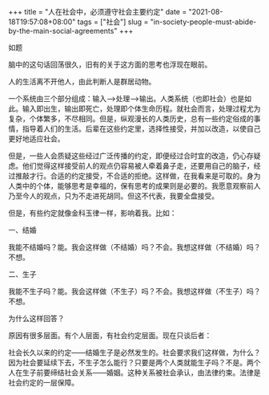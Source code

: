+++
title = "人在社会中，必须遵守社会主要约定"
date = "2021-08-18T19:57:08+08:00"
tags = ["社会"]
slug = "in-society-people-must-abide-by-the-main-social-agreements"
+++

如题

脑中的这句话回荡很久，旧有的关于这方面的思考也浮现在眼前。

人的生活离不开他人，由此判断人是群居动物。

一个系统由三个部分组成：输入-->处理-->输出。人类系统（也即社会）也是如此。输入即出生，输出即死亡，处理即个体生命历程。就社会而言，处理过程尤为复杂，个体繁多，不尽相同。但是，纵观漫长的人类历史，总有一些约定俗成的事情，指导着人们的生活。后辈在这些约定里，选择性接受，并加以改造，以使自己更好地适应社会。

但是，一些人会质疑这些经过广泛传播的约定，即便经过合时宜的改造，仍心存疑虑。他们觉得这样接受前人的观点仍容易被人牵着鼻子走，还要用自己的脑子，经过推敲才行。合适的约定接受，不合适的拒绝。这样做，在我看来是可取的。身为人类中的个体，能够思考是幸福的，保有思考的成果则是必要的。我愿意观察前人乃至今人的观点，只为不走进死胡同。但这不代表，我要全盘接受。

但是，有些约定就像金科玉律一样，影响着我。比如：

一、结婚

我能不结婚吗？能。我会这样做（不结婚）吗？不会。我想这样做（不结婚）吗？不想。

二、生子

我能不生子吗？能。我会这样做（不生子）吗？不会。我想这样做（不生子）吗？不想。

为什么这样回答？

原因有很多层面。有个人层面，有社会约定层面。现在只谈后者：

社会长久以来的约定——结婚生子是必然发生的。社会要求我们这样做，为什么？因为社会要延续下去，不生子怎么能行？只要是两个人类就能生子吗？不是。两个人在生子前要缔结社会关系——婚姻。这种关系被社会承认，由法律约束。法律是社会约定的一层保障。
